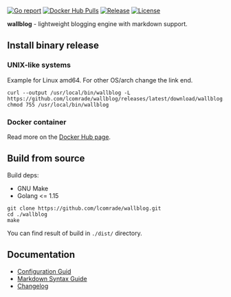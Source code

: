 [![Go report](https://goreportcard.com/badge/github.com/lcomrade/wallblog)](https://goreportcard.com/report/github.com/lcomrade/wallblog)
[![Docker Hub Pulls](https://img.shields.io/docker/pulls/lcomrade/wallblog)](https://hub.docker.com/r/lcomrade/wallblog)
[![Release](https://img.shields.io/github/v/release/lcomrade/wallblog)](https://github.com/lcomrade/wallblog/releases/latest)
[![License](https://img.shields.io/github/license/lcomrade/wallblog)](LICENSE)

**wallblog** - lightweight blogging engine with markdown support.


## Install binary release
### UNIX-like systems
Example for Linux amd64.
For other OS/arch change the link end.
```
curl --output /usr/local/bin/wallblog -L https://github.com/lcomrade/wallblog/releases/latest/download/wallblog.linux.amd64
chmod 755 /usr/local/bin/wallblog
```

### Docker container
Read more on the [Docker Hub page](https://hub.docker.com/r/lcomrade/wallblog).



## Build from source
Build deps:
- GNU Make
- Golang <= 1.15

```
git clone https://github.com/lcomrade/wallblog.git
cd ./wallblog
make
```

You can find result of build in `./dist/` directory.



## Documentation
- [Configuration Guid](docs/config.md)
- [Markdown Syntax Guide](https://github.com/lcomrade/md2html/blob/main/docs/syntax_guide.md)
- [Changelog](CHANGELOG.md)
